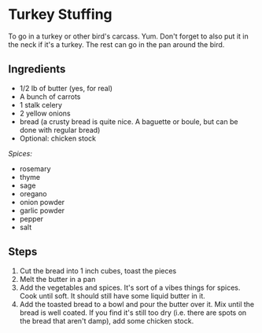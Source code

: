# Turkey Stuffing
To go in a turkey or other bird's carcass. Yum. Don't forget to also put it in the neck if it's a turkey. The rest can go in the pan around the bird.

## Ingredients
- 1/2 lb of butter (yes, for real)
- A bunch of carrots
- 1 stalk celery
- 2 yellow onions
- bread (a crusty bread is quite nice. A baguette or boule, but can be done with regular bread)
- Optional: chicken stock

*Spices:*
- rosemary
- thyme
- sage
- oregano
- onion powder
- garlic powder
- pepper
- salt

## Steps
1. Cut the bread into 1 inch cubes, toast the pieces
2. Melt the butter in a pan
3. Add the vegetables and spices. It's sort of a vibes things for spices. Cook until soft. It should still have some liquid butter in it.
2. Add the toasted bread to a bowl and pour the butter over it. Mix until the bread is well coated. If you find it's still too dry (i.e. there are spots on the bread that aren't damp), add some chicken stock.
